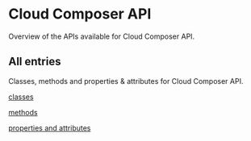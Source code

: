 [
This is a templated file. Adding content to this file may result in it being
reverted. Instead, if you want to place additional content, create an
"overview_content.md" file in `docs/` directory. The Sphinx tool will
pick up on the content and merge the content.
]: #

# Cloud Composer API

Overview of the APIs available for Cloud Composer API.

## All entries

Classes, methods and properties & attributes for
Cloud Composer API.

[classes](https://cloud.google.com/python/docs/reference/composer/latest/summary_class.html)

[methods](https://cloud.google.com/python/docs/reference/composer/latest/summary_method.html)

[properties and
attributes](https://cloud.google.com/python/docs/reference/composer/latest/summary_property.html)
